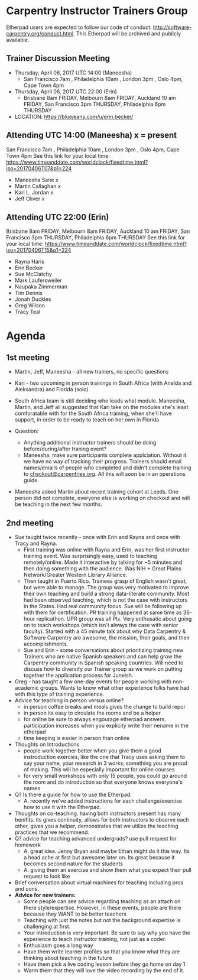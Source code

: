 # Carpentry Instructor Trainers Group
Etherpad users are expected to follow our code of conduct: http://software-carpentry.org/conduct.html. This Etherpad will be archived and publicly available.

## Trainer Discussion Meeting
- Thursday, April 06, 2017 UTC 14:00 (Maneesha)
  - San Francisco 7am , Philadelphia 10am , London 3pm , Oslo 4pm, Cape Town 4pm
- Thursday, April 06, 2017 UTC 22:00 (Erin)
  - Brisbane 8am FRIDAY, Melbourn 8am FRIDAY, Auckland 10 am FRIDAY, San Francisco 3pm THURSDAY, Philadelphia 6pm THURSDAY
- LOCATION: https://bluejeans.com/u/erin.becker/

## Attending UTC 14:00 (Maneesha)  x = present
San Francisco 7am , Philadelphia 10am , London 3pm , Oslo 4pm, Cape Town 4pm
See this link for your local time: https://www.timeanddate.com/worldclock/fixedtime.html?iso=20170406T07&p1=224
- Maneesha Sane x
- Martin Callaghan x
- Kari L. Jordan x
- Jeff Oliver x

## Attending UTC 22:00 (Erin)
Brisbane 8am FRIDAY, Melbourn 8am FRIDAY, Auckland 10 am FRIDAY, San Francisco 3pm THURSDAY, Philadelphia 6pm THURSDAY
See this link for your local time: https://www.timeanddate.com/worldclock/fixedtime.html?iso=20170406T15&p1=224
- Rayna Haris
- Erin Becker
- Sue McClatchy
- Mark Laufersweiler 
- Naupaka Zimmerman
- Tim Dennis
- Jonah Duckles
- Greg Wilson
- Tracy Teal


# Agenda 
##  1st meeting
- Martin, Jeff, Maneesha - all new trainers, no specific questions
- Kari - two upcoming in person trainings in South Africa (with Anelda and Aleksandra) and Florida (solo)
- South Africa team is still deciding who leads what module.  Maneesha, Martin, and Jeff all suggested that Kari take on the modules she's least comforatable with for the South Africa training, when she'll have support, in order to be ready to teach on her own in Florida

- Question:
    - Anything additional instructor trainers should be doing before/during/after traning event?
    - Maneesha: make sure participants complete applciation.  Without it we have no way of tracking their progress.  Trainers should email names/emails of people who completed and didn't complete training to checkout@carpentries.org.  All this will soon be in an operations guide.
- Maneesha asked Martin about recent training cohort at Leeds.  One person did not complete, everyone else is working on checkout and will be teaching in the next few months.    

## 2nd meeting

- Sue taught twice recently - once with Erin and Rayna and once with Tracy and Rayna. 
  - First training was online with Rayna and Erin, was her first instructor training event. Was surprisingly easy, used to teaching remotely/online. Made it interactive by talking for ~5 minutes and then doing something with the audience. Was NIH + Great Plains Network/Greater Western Library Alliance. 
  - Then taught in Puerto Rico. Trainees grasp of English wasn't great, but were able to manage. The group was very motivated to improve their own teaching and build a strong data-literate community. Most had been observed teaching, which is not the case with instructors in the States. Had real community focus. Sue will be following up with them for certification. PR training happened at same time as 36-hour replicathon. UPR group was all PIs. Very enthusatic about going on to teach workshops (which isn't always the case with senior faculty). Started with a 45 minute talk about why Data Carpentry & Software Carpentry are awesome, the mission, their goals, and their accomplishments. 
  - Sue and Erin - some conversations about prioritizing training new Trainers who are native Spanish speakers and can help grow the Carpentry community in Spanish speaking countries. Will need to discuss how to diversify our Trainer group as we work on putting together the application process for Juneish.
- Greg - has taught a few one-day events for people working with non-academic groups. Wants to know what other experience folks have had with this type of training experience.
- Advice for teaching in person versus online?
  - in person coffee breaks and meals gives the change to build repor
  - in person its easy to circulate the rooms and be a helper
  - for online be sure to always engourage etherpad answers. participation increases when you explicity write their nename in the etherpad 
  - time keeping is easier in person than online
- Thoughts on Introductions
  - people work together better when you give them a good instroduction exercies, like the one that Tracy uses asking them to say your name, your research in 3 works, something you are proud of making. This will be especially important for online courses
  - for very small workshops with only 15 people, you could go around the room and do introduction so that everyone knows everyone's names
- Q? Is there a guide for how to use the Etherpad.
  - A. recently we've added instructions for each challenge/exercise how to use it with the Etherpad.
- Thoughts on co-teaching. having both instructors present has many benifits. its gives continuity, allows for both instructors to observe each other, gives you a helper, demonstrates that we utilize the teaching practices that we recommend.
- Q? advice for teaching advanced undergrads? use pull request for homework
  - A. great idea. Jenny Bryan and maybe Ethan might do it this way. Its a head ache at first but awesome later on. Its great because it becomes second nature for the students
  - A. giving them an exercise and show them what you expect their pull request to look like
- Brief conversation about virtual machines for teaching including pros and cons.
- **Advice for new trainers:**
  - Some people can see advice regarding teaching as an attach on there style/expertise. However, in these events, people are there because they WANT to be better teachers
  - Teaching with just the notes but not the background expertise is challenging at first. 
  - Your introduction is very important. Be sure to say why you have the experience to teach instructor training, not just as a coder.
  - Enthusiasm goes a long way
  - Have them write learner profiles so that you know what they are thinking about teaching in the future
  - Have them pick a live coding lesson before they go home on day 1
  - Warm them that they will love the video recording by the end of it. 
